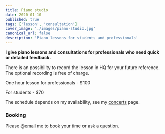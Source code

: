 ```yaml
---
title: Piano studio
date: 2020-01-10
published: true
tags: ['lesson', 'consultation']
cover_image: './images/piano-studio.jpg'
canonical_url: false
description: 'Piano lessons for students and professionals'
---
```


**I give piano lessons and consultations for professionals who need quick or detailed feedback.**

There is an possibility to record the lesson in HQ for your future reference. The optional recording is free of charge.

<div class="eq">
<p>One hour lesson for professionals - $100</p>
<p>For students - $70</p>
</div>

The schedule depends on my availability, see my [concerts](https://gryaznoff.com/category/concerts) page.

<div class="text-center">

</div>

### Booking

<space class="space"></space>

Please [@email](mailto:gryaznov.studio@gmail.com) me to book your time or ask a question.

<!-- <br>
<form method="post" name="contact-studio" data-netlify="true" data-netlify-honeypot="bot-field">
<input type="hidden" name="form-name" value="contact-studio" />
<label for="name">Name</label>
<br>
<input type="text" name="name" id="name" placeholder="Your name here.." required/>
<br>
<br>
<label for="email">Email</label>
<br>
<input type="email" name="email" id="email" placeholder="email@example.com" required/>
<br>
<br>
<label for="message"> Message</label>
<br>
<textarea name="message" id="message" placeholder="your inquiry.." style="height: 10vh" required></textarea>
<br>
<br>
<button type="submit">Send your message</button>
</form> -->

<space class="space"></space>
